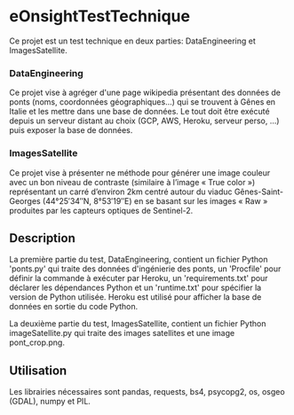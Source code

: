 # eOnsightTestTechnique
Ce projet est un test technique en deux parties: DataEngineering et ImagesSatellite.
  ### **DataEngineering**
Ce projet vise à agréger d'une page wikipedia présentant des données de ponts (noms,  coordonnées géographiques...) qui se trouvent à Gênes en Italie et les mettre dans une base de données. Le tout doit être exécuté depuis un serveur distant au choix (GCP, AWS, Heroku, serveur perso, ...) puis exposer la base de données.

  ### **ImagesSatellite**
Ce projet vise à présenter ne méthode pour générer une image couleur avec un bon niveau de contraste (similaire à l’image « True color ») représentant un carré d’environ 2km centré autour du viaduc Gênes-Saint-Georges (44°25′34′′N, 8°53′19′′E) en se basant sur les images « Raw » produites par les capteurs optiques de Sentinel-2.
  
## Description
La première partie du test, DataEngineering, contient un fichier Python 'ponts.py' qui traite des données d'ingénierie des ponts, un 'Procfile' pour définir la commande à exécuter par Heroku, un 'requirements.txt' pour déclarer les dépendances Python et un 'runtime.txt' pour spécifier la version de Python utilisée. Heroku est utilisé pour afficher la base de données en sortie du code Python.

La deuxième partie du test, ImagesSatellite, contient un fichier Python imageSatellite.py qui traite des images satellites et une image pont_crop.png.

## Utilisation 
Les librairies nécessaires sont pandas, requests, bs4, psycopg2, os, osgeo (GDAL), numpy et PIL.
